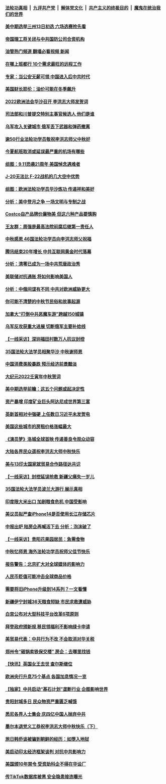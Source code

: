 ####  [法轮功真相](../../../../basic/blob/master/README.md?t=09121531) &nbsp;|&nbsp; [九评共产党](../../../../9ping.md/blob/master/README.md?t=09121531) &nbsp;|&nbsp; [解体党文化](../../../../jtdwh.md/blob/master/README.md?t=09121531)  &nbsp;|&nbsp; [共产主义的终极目的](../../../../gczydzjmd.md/blob/master/README.md?t=09121531) &nbsp;|&nbsp; [魔鬼在统治我们的世界](../../../../mgztzwmdsj.md/blob/master/README.md?t=09121531) 

#### [美中期选举三州13日初选 六场选赛抢先看](../pages/nf4514/n13822741.md?t=09121531) 

#### [帝国理工将关闭与中共国防公司合资机构](../pages/nf4514/n13822785.md?t=09121531) 

#### [油管热门频道 翻墙必看视频 新闻](http://45.76.130.85:81/youtube.html?09121531)

#### [在哪上班都行 10个需求最旺的远程工作](../pages/nf4514/n13818968.md?t=09121531) 

#### [专家：当公安无薪可领 中国进入后中共时代](../pages/nf4514/n13822545.md?t=09121531) 

#### [美国财长耶伦：油价可能在冬季飙升](../pages/nf4514/n13822671.md?t=09121531) 

#### [2022欧洲法会华沙召开 李洪志大师发贺词](../pages/nf4514/n13822702.md?t=09121531) 

#### [司法部和川普提交特别主事官候选人 他们是谁](../pages/nf4514/n13822626.md?t=09121531) 

#### [乌军攻入关键城市 俄军丢下武器和弹药撤离](../pages/nf4514/n13822649.md?t=09121531) 

#### [逾50行业法轮功学员敬祝李洪志师父中秋好](../pages/nf4514/n13822524.md?t=09121531) 

#### [今夏航班取消或延误最严重的机场有哪些](../pages/nf4514/n13821193.md?t=09121531) 

#### [组图：9.11恐袭21周年 美国悼念遇难者](../pages/nf4514/n13822610.md?t=09121531) 

#### [J-20无法比 F-22战机的几大空中优势](../pages/nf4514/n13819734.md?t=09121531) 

#### [组图：欧洲法轮功学员华沙炼功 传递祥和美好](../pages/nf4514/n13821192.md?t=09121531) 

#### [分析：美中登月之争 一场文明与专制之战](../pages/nf4514/n13819724.md?t=09121531) 

#### [Costco自产品牌价廉物美 但这六种产品要慎购](../pages/nf4514/n13818935.md?t=09121531) 

#### [王友群：周强是最高法院前腐后继第一责任人](../pages/nf4514/n13821952.md?t=09121531) 

#### [中秋感恩 46国法轮功学员向李洪志师父祝福](../pages/nf4514/n13817862.md?t=09121531) 

#### [腾讯结束20年增长 中共互联网黄金时代落幕](../pages/nf4514/n13822061.md?t=09121531) 

#### [分析：清零已成为一场中共荒唐政治秀](../pages/nf4514/n13821954.md?t=09121531) 

#### [美联储对抗通胀 将如何影响美国人](../pages/nf4514/n13821984.md?t=09121531) 

#### [分析：中俄间谍有不同 中共对欧洲威胁更大](../pages/nf4514/n13821320.md?t=09121531) 

#### [你可能不清楚的中秋节民俗和故事起源](../pages/nf4514/n13815175.md?t=09121531) 

#### [加拿大“打倒中共恶魔车游”跨越150城镇](../pages/nf4514/n13822017.md?t=09121531) 

#### [乌军反攻获重大进展 切断俄军主要补给线](../pages/nf4514/n13821846.md?t=09121531) 

#### [【一线采访】深圳福田村数万人抗议封控](../pages/nf4514/n13821333.md?t=09121531) 

#### [35国法轮大法学员相聚华沙 中秋谢师恩](../pages/nf4514/n13821158.md?t=09121531) 

#### [中国消费类股暴跌 预示经济前景黯淡](../pages/nf4514/n13821437.md?t=09121531) 

#### [大纪元2022壬寅年中秋贺词](../pages/nf4514/n13820840.md?t=09121531) 

#### [美中期选举前瞻：这五个问题或起决定性](../pages/nf4514/n13821242.md?t=09121531) 

#### [资产暴增 印度矿业巨头阿达尼成世界第三富](../pages/nf4514/n13821301.md?t=09121531) 

#### [英新首相对中强硬 上任数日习近平未发贺电](../pages/nf4514/n13821291.md?t=09121531) 

#### [美国这些城市的房租价格涨幅最大](../pages/nf4514/n13821220.md?t=09121531) 

#### [《演员梦》洛城全球首映 传递善良令观众动容](../pages/nf4514/n13821326.md?t=09121531) 

#### [大陆各界民众遥祝李洪志大师中秋快乐](../pages/nf4514/n13821222.md?t=09121531) 

#### [美与13印太国家就贸易合作路径达共识](../pages/nf4514/n13821092.md?t=09121531) 

#### [【一线采访】封控延误抢救 新疆父痛失一岁儿](../pages/nf4514/n13820955.md?t=09121531) 

#### [35国法轮大法学员波兰大游行 展示真相](../pages/nf4514/n13821164.md?t=09121531) 

#### [印度限大米出口 加剧粮食危机 中国受影响](../pages/nf4514/n13821107.md?t=09121531) 

#### [美议员拟严查iPhone14是否使用长江存储芯片](../pages/nf4514/n13821071.md?t=09121531) 

#### [中报出炉 陆房企再喊活下去 分析：泡沫破了](../pages/nf4514/n13820895.md?t=09121531) 

#### [【一线采访】贵阳花果园居民：急需食物](../pages/nf4514/n13820652.md?t=09121531) 

#### [中秋忆师恩 海外法轮功学员祝师父佳节快乐](../pages/nf4514/n13820721.md?t=09121531) 

#### [报告警告：北京扩大对全球媒体的影响力](../pages/nf4514/n13820838.md?t=09121531) 

#### [人民币贬值可能冲击全球商品价格](../pages/nf4514/n13820656.md?t=09121531) 

#### [需要将旧iPhone升级到14系列？一文看懂](../pages/nf4514/n13820414.md?t=09121531) 

#### [新疆伊宁封城36天粮食短缺 市民求救遭威胁](../pages/nf4514/n13820365.md?t=09121531) 

#### [白宫公布对大型科技平台改革6项原则](../pages/nf4514/n13820324.md?t=09121531) 

#### [拜登政府颁新规 移民领福利不影响绿卡申请](../pages/nf4514/n13820304.md?t=09121531) 

#### [美贸易代表：中共行为不改 不会取消对华关税](../pages/nf4514/n13820256.md?t=09121531) 

#### [郑州令“砸锅卖铁保交楼” 房企：去哪里找钱](../pages/nf4514/n13820298.md?t=09121531) 

#### [【快讯】英国女王去世 查尔斯继位](../pages/nf4514/n13820279.md?t=09121531) 

#### [欧洲央行升息75个基点 各国加息情况一览](../pages/nf4514/n13820185.md?t=09121531) 

#### [【独家】中共启动“基石计划”垄断行业 企图影响世界](../pages/nf4514/n13819883.md?t=09121531) 

#### [贵阳封城多日 民众物资严重匮乏喊饿](../pages/nf4514/n13819813.md?t=09121531) 

#### [悉尼各界人士集会 庆四亿中国人抛弃中共](../pages/nf4514/n13819124.md?t=09121531) 

#### [墨尔本退党义工恭祝李洪志大师中秋快乐（下）](../pages/nf4514/n13818098.md?t=09121531) 

#### [旅日韩侨谈被骗到朝鲜的经历：如堕入地狱](../pages/nf4514/n13819697.md?t=09121531) 

#### [美启动印太经济框架谈判 对抗中共影响力](../pages/nf4514/n13819753.md?t=09121531) 

#### [美国颁10年禁令 受资助科企不得在华设厂](../pages/nf4514/n13819710.md?t=09121531) 

#### [传TikTok数据库被黑 安全隐患接连曝光](../pages/nf4514/n13819725.md?t=09121531) 

<img src='http://gfw-breaker.win/goodnews/indexes/nf4514.md' width='0px' height='0px'/>
